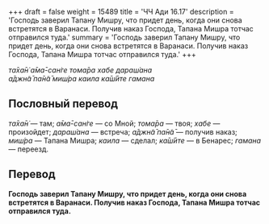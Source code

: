 +++
draft = false
weight = 15489
title = 'ЧЧ Ади 16.17'
description = 'Господь заверил Тапану Мишру, что придет день, когда они снова встретятся в Варанаси. Получив наказ Господа, Тапана Мишра тотчас отправился туда.'
summary = 'Господь заверил Тапану Мишру, что придет день, когда они снова встретятся в Варанаси. Получив наказ Господа, Тапана Мишра тотчас отправился туда.'
+++

_та̄ха̄н̇ а̄ма̄-сан̇ге тома̄ра хабе дараш́ана  
а̄джн̃а̄ па̄н̃а̄ миш́ра каила ка̄ш́ӣте гамана_

## Пословный перевод

_та̄ха̄н̇_ — там; _а̄ма̄_\-_сан̇ге_ — со Мной; _тома̄ра_ — твоя; _хабе_ — произойдет; _дараш́ана_ — встреча; _а̄джн̃а̄_ _па̄н̃а̄_ — получив наказ; _миш́ра_ — Тапана Мишра; _каила_ — сделал; _ка̄ш́ӣте_ — в Бенарес; _гамана_ — переезд.

## Перевод

**Господь заверил Тапану Мишру, что придет день, когда они снова встретятся в Варанаси. Получив наказ Господа, Тапана Мишра тотчас отправился туда.**
